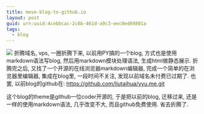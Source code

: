 ```yaml
---
title: move-blog-to-github.io
layout: post
guid: urn:uuid:4cebbcac-2c6b-461d-a9c3-eec0ed69801a
tags:
  - blog
---
```



<img src="http://farm8.staticflickr.com/7335/13103201464_0ba806f190_d.jpg"></img>
折腾域名, vps, 一圈折腾下来, 以前用PY搞的一个blog, 方式也是使用markdown语法写blog,
然后用markdown模块处理语法, 生成html做静态展示. 折腾完之后, 又找了一个开源的在线浏览器markdown编辑器,
完成一个简单的在浏览器里编辑器, 集成在blog里, 一段时间不关注, 发现以前域名未付费已过期了.
也罢, 以前blog的github在: https://github.com/liutaihua/yyu.me.git

这个blog的theme是github一位coder开源的, 于是把以前的blog, 迁移过来, 还是一样的使用markdown语法, 几乎改变不大,
而且github免费使用. 省去折腾了.

